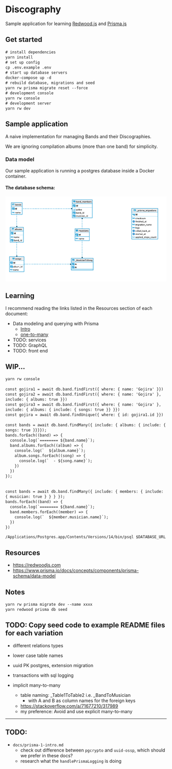 # Discography

Sample application for learning [Redwood.js](https://redwoodjs.com/) and [Prisma.js](https://www.prisma.io/)

## Get started
```
# install dependencies
yarn install
# set up config
cp .env.example .env
# start up database servers
docker-compose up -d
# rebuild database, migrations and seed
yarn rw prisma migrate reset --force
# development console
yarn rw console
# development server
yarn rw dev
```

## Sample application

A naive implementation for managing Bands and their Discographies.

We are ignoring compilation albums (more than one band) for simplicity.

### Data model

Our sample application is running a postgres database inside a Docker container.

#### The database schema:

![Database](./db-schema-diagram.png)

## Learning

I recommend reading the links listed in the Resources section of each document:

- Data modeling and querying with Prisma
  - [Intro](./docs/prisma-1-intro.md)
  - [one-to-many](./docs/prisma-2-one-to-many.md)
- TODO: services
- TODO: GraphQL
- TODO: front end

## WIP...

```
yarn rw console

const gojira1 = await db.band.findFirst({ where: { name: 'Gojira' }})
const gojira2 = await db.band.findFirst({ where: { name: 'Gojira' }, include: { albums: true }})
const gojira3 = await db.band.findFirst({ where: { name: 'Gojira' }, include: { albums: { include: { songs: true }} }})
const gojira = await db.band.findUnique({ where: { id: gojira1.id }})

const bands = await db.band.findMany({ include: { albums: { include: { songs: true }}}});
bands.forEach((band) => {
  console.log(`======== ${band.name}`);
  band.albums.forEach((album) => {
    console.log(`  ${album.name}`);
    album.songs.forEach((song) => {
      console.log(`  - ${song.name}`);
    })
  })
});


const bands = await db.band.findMany({ include: { members: { include: { musician: true } } } });
bands.forEach((band) => {
  console.log(`======== ${band.name}`);
  band.members.forEach((member) => {
    console.log(`  ${member.musician.name}`);
  })
})
```

```
/Applications/Postgres.app/Contents/Versions/14/bin/psql $DATABASE_URL
```

## Resources

- https://redwoodjs.com
- https://www.prisma.io/docs/concepts/components/prisma-schema/data-model

## Notes

```
yarn rw prisma migrate dev --name xxxx
yarn redwood prisma db seed
```
## TODO: Copy seed code to example README files for each variation

- different relations types
- lower case table names
- uuid PK postgres, extension migration
- transactions with sql logging


- implicit many-to-many
  - table naming: _Table1ToTable2 i.e. _BandToMusician
    - with A and B as column names for the foreign keys
  - https://stackoverflow.com/a/71677210/317989
  - my preference: Avoid and use explicit many-to-many

---

## TODO:
- `docs/prisma-1-intro.md`
  - check out difference between `pgcrypto` and `uuid-ossp`, which should we prefer in these docs?
  - research what the `handlePrismaLogging` is doing


